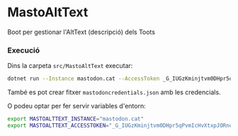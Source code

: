 # MastoAltText

Boot per gestionar l'AltText (descripció) dels Toots

### Execució

Dins la carpeta `src/MastoAltText` executar:

```bash
dotnet run --Instance mastodon.cat --AccessToken _G_IUGzKminjtvm0DHpr5qPvmIcHvXtxpJORnqxr0tY
```

També es pot crear fitxer `mastodoncredentials.json` amb les credencials.

O podeu optar per fer servir variables d'entorn:

```bash
export MASTOALTTEXT_INSTANCE="mastodon.cat"
export MASTOALTTEXT_ACCESSTOKEN="_G_IUGzKminjtvm0DHpr5qPvmIcHvXtxpJORnqxr0tY"
```
